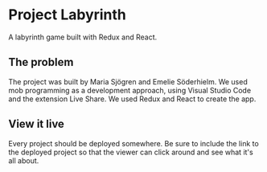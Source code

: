 # Project Labyrinth

A labyrinth game built with Redux and React.

## The problem

The project was built by Maria Sjögren and Emelie Söderhielm. We used mob programming as a development approach, using Visual Studio Code and the extension Live Share. We used Redux and React to create the app.

## View it live

Every project should be deployed somewhere. Be sure to include the link to the deployed project so that the viewer can click around and see what it's all about.
